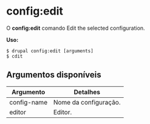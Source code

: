 # config:edit
O **config:edit** comando Edit the selected configuration.

**Uso:**
```
$ drupal config:edit [arguments] 
$ cdit  
```

## Argumentos disponíveis
Argumento | Detalhes
---------|-------------
config-name | Nome da configuração.
editor | Editor.
